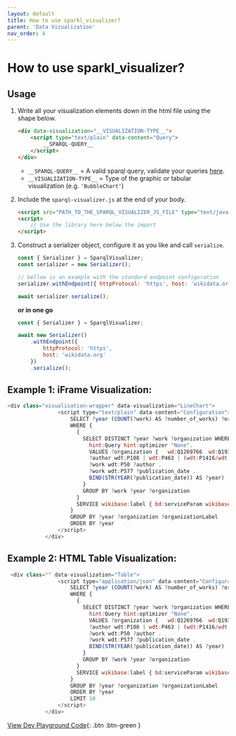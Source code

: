 ```yaml
---
layout: default
title: How to use sparkl_visualizer? 
parent: 'Data Vizualization'
nav_order: 4
---
```

# How to use sparkl_visualizer? 

## Usage

1. Write all your visualization elements down in the html file using the shape below.

    ```html
    <div data-visualization="__VISUALIZATION-TYPE__">
        <script type="text/plain" data-content="Query">
            __SPARQL-QUERY__
        </script>
    </div>
    ```

    - `__SPARQL-QUERY__` = A valid sparql query, validate your queries [here](https://query.wikidata.org).
    - `__VISUALIZATION-TYPE__` = Type of the graphic or tabular visualization (e.g. `'BubbleChart'`)

2. Include the `sparql-visualizer.js` at the end of your body.

    ```html
    <script src="PATH_TO_THE_SPARQL_VISUALIZER_JS_FILE" type="text/javascript"></script>
    <script>
        // Use the library here below the import
    </script>
    ```

3. Construct a serializer object, configure it as you like and call `serialize`.

    ```js
    const { Serializer } = SparqlVisualizer;
    const serializer = new Serializer();

    // bellow is an example with the standard endpoint configuration
    serializer.withEndpoint({ httpProtocol: 'https', host: 'wikidata.org' });

    await serializer.serialize();
    ```

    **or in one go**

    ```js
    const { Serializer } = SparqlVisualizer;

    await new Serializer()
        .withEndpoint({
            httpProtocol: 'https',
            host: 'wikidata.org'
        })
        .serialize();
    ```


## Example 1: iFrame Visualization:

```javascript
<div class="visualisation-wrapper" data-visualization="LineChart">
                <script type="text/plain" data-content="Configuration">
                    SELECT ?year (COUNT(?work) AS ?number_of_works) ?organization ?organizationLabel
                    WHERE {
                      {
                        SELECT DISTINCT ?year ?work ?organization WHERE {
                          hint:Query hint:optimizer "None".
                          VALUES ?organization {   wd:Q1269766  wd:Q193196   }
                          ?author wdt:P108 | wdt:P463 | (wdt:P1416/wdt:P361*) ?organization .
                          ?work wdt:P50 ?author .
                          ?work wdt:P577 ?publication_date .
                          BIND(STR(YEAR(?publication_date)) AS ?year)
                        }
                        GROUP BY ?work ?year ?organization
                      }
                      SERVICE wikibase:label { bd:serviceParam wikibase:language "en". }
                    }
                    GROUP BY ?year ?organization ?organizationLabel
                    ORDER BY ?year
                </script>
            </div>
```

## Example 2: HTML Table Visualization:

```javascript
 <div class="" data-visualization="Table">
                <script type="application/json" data-content="Configuration">
                    SELECT ?year (COUNT(?work) AS ?number_of_works) ?organization ?organizationLabel
                    WHERE {
                      {
                        SELECT DISTINCT ?year ?work ?organization WHERE {
                          hint:Query hint:optimizer "None".
                          VALUES ?organization {   wd:Q1269766  wd:Q193196   }
                          ?author wdt:P108 | wdt:P463 | (wdt:P1416/wdt:P361*) ?organization .
                          ?work wdt:P50 ?author .
                          ?work wdt:P577 ?publication_date .
                          BIND(STR(YEAR(?publication_date)) AS ?year)
                        }
                        GROUP BY ?work ?year ?organization
                      }
                      SERVICE wikibase:label { bd:serviceParam wikibase:language "en". }
                    }
                    GROUP BY ?year ?organization ?organizationLabel
                    ORDER BY ?year
                    LIMIT 10
                </script>
            </div>
```

[View Dev Playground Code](https://github.com/code-openness/sparql-visualizer/tree/master/playground){: .btn .btn-green }